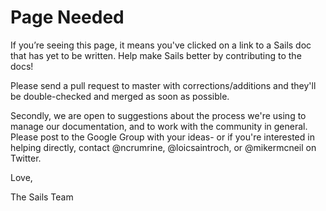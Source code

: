 # Page Needed

If you&rsquo;re seeing this page, it means you've clicked on a link to a Sails doc that has yet to be written.  Help make Sails better by contributing to the docs!

Please send a pull request to master with corrections/additions and they'll be double-checked and merged as soon as possible.

Secondly, we are open to suggestions about the process we're using to manage our documentation, and to work with the community in general. Please post to the Google Group with your ideas- or if you're interested in helping directly, contact @ncrumrine, @loicsaintroch, or @mikermcneil on Twitter.

Love,

The Sails Team